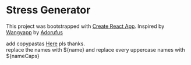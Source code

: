 # Stress Generator

This project was bootstrapped with [Create React App](https://github.com/facebook/create-react-app).
Inspired by [Wangyapp](https://github.com/adorufus/RealtimeStressTextGenerator) by [Adorufus](https://github.com/adorufus)

add copypastas [Here](https://github.com/SheezChill/stress/blob/master/src/Templates.json) pls thanks.  
replace the names with ${name} and replace every uppercase names with ${nameCaps}
